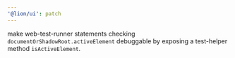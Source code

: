 ```yaml
---
'@lion/ui': patch
---
```


make web-test-runner statements checking `documentOrShadowRoot.activeElement` debuggable by exposing
a test-helper method `isActiveElement`.
